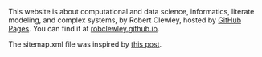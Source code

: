 This website is about computational and data science, informatics, literate modeling, and complex systems, by Robert Clewley, hosted by [GitHub Pages](http://pages.github.com). You can find it at [robclewley.github.io](http://robclewley.github.io).

The sitemap.xml file was inspired by [this post](http://jethrokuan.github.io/2013/12/20/SEO-with-Jekyll.html).
